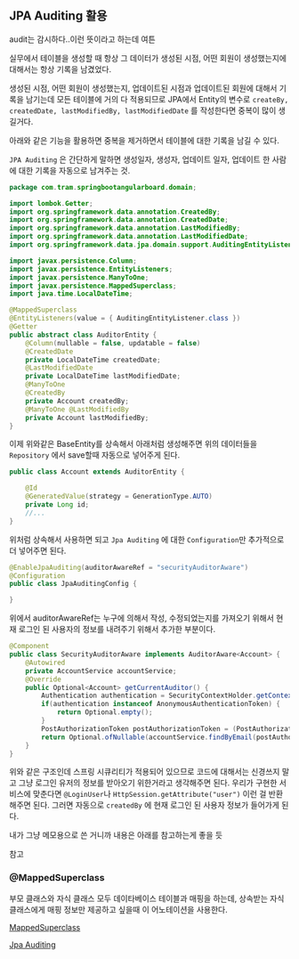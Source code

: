 ## JPA Auditing 활용

audit는 감시하다..이런 뜻이라고 하는데 여튼

실무에서 테이블을 생성할 때 항상 그 데이터가 생성된 시점, 어떤 회원이 생성했는지에 대해서는 항상 기록을 남겼었다.

생성된 시점, 어떤 회원이 생성했는지, 업데이트된 시점과 업데이트된 회원에 대해서 기록을 남기는데 모든 테이블에 거의 다 적용되므로 JPA에서 Entity의 변수로 `createBy, createdDate, lastModifiedBy, lastModifiedDate` 를 작성한다면 중복이 많이 생길거다.



아래와 같은 기능을 활용하면 중복을 제거하면서 테이블에 대한 기록을 남길 수 있다.

`JPA Auditing` 은 간단하게 말하면 생성일자, 생성자, 업데이트 일자, 업데이트 한 사람에 대한 기록을 자동으로 남겨주는 것.

```java
package com.tram.springbootangularboard.domain;

import lombok.Getter;
import org.springframework.data.annotation.CreatedBy;
import org.springframework.data.annotation.CreatedDate;
import org.springframework.data.annotation.LastModifiedBy;
import org.springframework.data.annotation.LastModifiedDate;
import org.springframework.data.jpa.domain.support.AuditingEntityListener;

import javax.persistence.Column;
import javax.persistence.EntityListeners;
import javax.persistence.ManyToOne;
import javax.persistence.MappedSuperclass;
import java.time.LocalDateTime;

@MappedSuperclass
@EntityListeners(value = { AuditingEntityListener.class })
@Getter
public abstract class AuditorEntity {
    @Column(nullable = false, updatable = false)
    @CreatedDate
    private LocalDateTime createdDate;
    @LastModifiedDate
    private LocalDateTime lastModifiedDate;
    @ManyToOne
    @CreatedBy
    private Account createdBy;
    @ManyToOne @LastModifiedBy
    private Account lastModifiedBy;
}

```

이제 위와같은 BaseEntity를 상속해서 아래처럼 생성해주면 위의 데이터들을 `Repository`  에서 save할때 자동으로 넣어주게 된다.

```java
public class Account extends AuditorEntity {

    @Id
    @GeneratedValue(strategy = GenerationType.AUTO)
    private Long id;
    //...
}
```

위처럼 상속해서 사용하면 되고 `Jpa Auditing` 에 대한 `Configuration`만 추가적으로 더 넣어주면 된다.

```java
@EnableJpaAuditing(auditorAwareRef = "securityAuditorAware")
@Configuration
public class JpaAuditingConfig {

}
```

위에서 auditorAwareRef는 누구에 의해서 작성, 수정되었는지를 가져오기 위해서 현재 로그인 된 사용자의 정보를 내려주기 위해서 추가한 부분이다.

```java
@Component
public class SecurityAuditorAware implements AuditorAware<Account> {
    @Autowired
    private AccountService accountService;
    @Override
    public Optional<Account> getCurrentAuditor() {
        Authentication authentication = SecurityContextHolder.getContext().getAuthentication();
        if(authentication instanceof AnonymousAuthenticationToken) {
            return Optional.empty();
        }
        PostAuthorizationToken postAuthorizationToken = (PostAuthorizationToken)authentication;
        return Optional.ofNullable(accountService.findByEmail(postAuthorizationToken.getAccountContext().getAccount().getEmail()));
    }
}
```

위와 같은 구조인데 스프링 시큐리티가 적용되어 있으므로 코드에 대해서는 신경쓰지 말고 그냥 로그인 유저의 정보를 받아오기 위한거라고 생각해주면 된다. 우리가 구현한 서비스에 맞춘다면 `@LoginUser`나 `HttpSession.getAttribute("user")` 이런 걸 반환해주면 된다. 그러면 자동으로 `createdBy`  에 현재 로그인 된 사용자 정보가 들어가게 된다.

내가 그냥 메모용으로 쓴 거니까 내용은 아래를 참고하는게 좋을 듯



참고

### @MappedSuperclass

부모 클래스와 자식 클래스 모두 데이타베이스 테이블과 매핑을 하는데, 상속받는 자식클래스에게 매핑 정보만 제공하고 싶을때 이 어노테이션을 사용한다.

[MappedSuperclass](http://feco.tistory.com/13)



[Jpa Auditing](http://blusky10.tistory.com/316)
